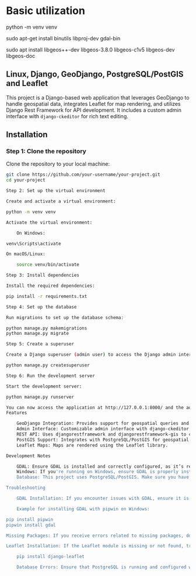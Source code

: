 # Basic utilization
python -m venv venv

sudo apt-get install binutils libproj-dev gdal-bin

sudo apt install libgeos++-dev libgeos-3.8.0 libgeos-c1v5 libgeos-dev libgeos-doc

## Linux, Django, GeoDjango, PostgreSQL/PostGIS and Leaflet

This project is a Django-based web application that leverages GeoDjango to handle geospatial data, integrates Leaflet for map rendering, and utilizes Django Rest Framework for API development. It includes a custom admin interface with `django-ckeditor` for rich text editing.

## Installation

### Step 1: Clone the repository
Clone the repository to your local machine:

```bash
git clone https://github.com/your-username/your-project.git
cd your-project

Step 2: Set up the virtual environment

Create and activate a virtual environment:

python -m venv venv

Activate the virtual environment:

    On Windows:

venv\Scripts\activate

On macOS/Linux:

    source venv/bin/activate

Step 3: Install dependencies

Install the required dependencies:

pip install -r requirements.txt

Step 4: Set up the database

Run migrations to set up the database schema:

python manage.py makemigrations
python manage.py migrate

Step 5: Create a superuser

Create a Django superuser (admin user) to access the Django admin interface:

python manage.py createsuperuser

Step 6: Run the development server

Start the development server:

python manage.py runserver

You can now access the application at http://127.0.0.1:8000/ and the admin panel at http://127.0.0.1:8000/admin/.
Features

    GeoDjango Integration: Provides support for geospatial queries and visualizing maps with Leaflet.
    Admin Interface: Customizable admin interface with django-ckeditor for rich text editing and django-crispy-forms for better form rendering.
    REST API: Uses djangorestframework and djangorestframework-gis to create API endpoints for geospatial data.
    PostGIS Support: Integrates with PostgreSQL/PostGIS for geospatial data storage and queries.
    Leaflet Maps: Maps are rendered using the Leaflet library.

Development Notes

    GDAL: Ensure GDAL is installed and correctly configured, as it’s required for handling geospatial data.
    Windows: If you're running on Windows, ensure GDAL is properly installed using the wheel provided in the requirements.
    Database: This project uses PostgreSQL/PostGIS. Make sure you have a PostgreSQL instance with PostGIS enabled.

Troubleshooting

    GDAL Installation: If you encounter issues with GDAL, ensure it is installed correctly. You may need to use pipwin to install it on Windows.

    Example for installing GDAL with pipwin on Windows:

pip install pipwin
pipwin install gdal

Missing Packages: If you receive errors related to missing packages, double-check that your virtual environment is activated and that the dependencies have been installed.

Leaflet Installation: If the Leaflet module is missing or not found, try reinstalling the dependencies with:

    pip install django-leaflet

    Database Errors: Ensure that PostgreSQL is running and configured with PostGIS enabled. Also, verify that the database settings in settings.py are correct.
